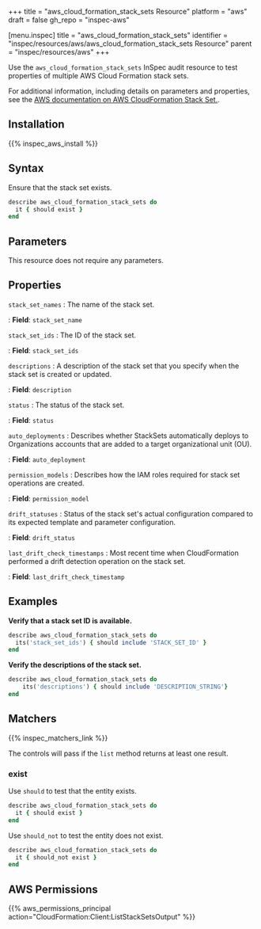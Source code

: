 +++
title = "aws_cloud_formation_stack_sets Resource"
platform = "aws"
draft = false
gh_repo = "inspec-aws"

[menu.inspec]
title = "aws_cloud_formation_stack_sets"
identifier = "inspec/resources/aws/aws_cloud_formation_stack_sets Resource"
parent = "inspec/resources/aws"
+++

Use the `aws_cloud_formation_stack_sets` InSpec audit resource to test properties of multiple AWS Cloud Formation stack sets.

For additional information, including details on parameters and properties, see the [AWS documentation on AWS CloudFormation Stack Set.](https://docs.aws.amazon.com/AWSCloudFormation/latest/UserGuide/aws-resource-cloudformation-stackset.html).

## Installation

{{% inspec_aws_install %}}

## Syntax

Ensure that the stack set exists.

```ruby
describe aws_cloud_formation_stack_sets do
  it { should exist }
end
```

## Parameters

This resource does not require any parameters.

## Properties

`stack_set_names`
: The name of the stack set.

: **Field**: `stack_set_name`

`stack_set_ids`
: The ID of the stack set.

: **Field**: `stack_set_ids`

`descriptions`
: A description of the stack set that you specify when the stack set is created or updated.

: **Field**: `description`

`status`
: The status of the stack set.

: **Field**: `status`

`auto_deployments`
: Describes whether StackSets automatically deploys to Organizations accounts that are added to a target organizational unit (OU).

: **Field**: `auto_deployment`

`permission_models`
: Describes how the IAM roles required for stack set operations are created.

: **Field**: `permission_model`

`drift_statuses`
: Status of the stack set's actual configuration compared to its expected template and parameter configuration.

: **Field**: `drift_status`

`last_drift_check_timestamps`
: Most recent time when CloudFormation performed a drift detection operation on the stack set.

: **Field**: `last_drift_check_timestamp`

## Examples

**Verify that a stack set ID is available.**

```ruby
describe aws_cloud_formation_stack_sets do
  its('stack_set_ids') { should include 'STACK_SET_ID' }
end
```

**Verify the descriptions of the stack set.**

```ruby
describe aws_cloud_formation_stack_sets do
    its('descriptions') { should include 'DESCRIPTION_STRING'}
end
```

## Matchers

{{% inspec_matchers_link %}}

The controls will pass if the `list` method returns at least one result.

### exist

Use `should` to test that the entity exists.

```ruby
describe aws_cloud_formation_stack_sets do
  it { should exist }
end
```

Use `should_not` to test the entity does not exist.

```ruby
describe aws_cloud_formation_stack_sets do
  it { should_not exist }
end
```

## AWS Permissions

{{% aws_permissions_principal action="CloudFormation:Client:ListStackSetsOutput" %}}
